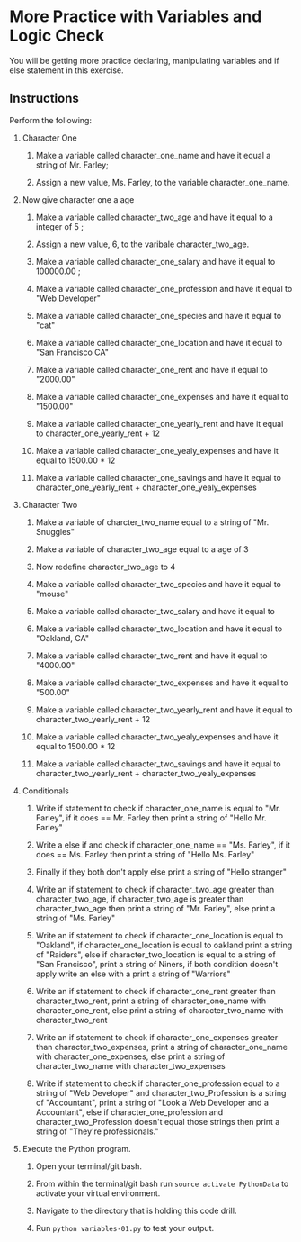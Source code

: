 # More Practice with Variables and Logic Check

You will be getting more practice declaring, manipulating variables and if else statement in this exercise.

## Instructions

Perform the following:

1. Character One

    1. Make a variable called character_one_name and have it equal a string of Mr. Farley;

    2. Assign a new value, Ms. Farley, to the variable character_one_name.

2. Now give character one a age

    1. Make a variable called character_two_age and have it equal to a integer of 5 ;

    2. Assign a new value, 6, to the varibale character_two_age.

    3. Make a variable called character_one_salary and have it equal to 100000.00 ;

    4. Make a variable called character_one_profession and have it equal to "Web Developer"

    5. Make a variable called character_one_species and have it equal to "cat"

    6. Make a variable called character_one_location and have it equal to "San Francisco CA"

    7. Make a variable called character_one_rent and have it equal to "2000.00"

    8. Make a variable called character_one_expenses and have it equal to "1500.00"

    9. Make a variable called character_one_yearly_rent and have it equal to character_one_yearly_rent + 12

    10. Make a variable called character_one_yealy_expenses and have it equal to 1500.00 * 12

    11. Make a variable called character_one_savings and have it equal to character_one_yearly_rent + character_one_yealy_expenses

3. Character Two

    1. Make a variable of charcter_two_name equal to a string of "Mr. Snuggles"

    2. Make a variable of character_two_age equal to a age of 3

    3. Now redefine character_two_age to 4

    4. Make a variable called character_two_species and have it equal to "mouse"

    5. Make a variable called character_two_salary and have it equal to 

    6. Make a variable called character_two_location and have it equal to "Oakland, CA"

    7. Make a variable called character_two_rent and have it equal to "4000.00"

    8. Make a variable called character_two_expenses and have it equal to "500.00"

    9. Make a variable called character_two_yearly_rent and have it equal to character_two_yearly_rent + 12

    10. Make a variable called character_two_yealy_expenses and have it equal to 1500.00 * 12

    11. Make a variable called character_two_savings and have it equal to character_two_yearly_rent + character_two_yealy_expenses

4. Conditionals

    1. Write if statement to check if character_one_name is equal to "Mr. Farley", if it does == Mr. Farley then print a string of "Hello Mr. Farley"

    2. Write a else if and check if character_one_name == "Ms. Farley", if it does == Ms. Farley then print a string of "Hello Ms. Farley"

    3. Finally if they both don't apply else print a string of "Hello stranger"

    4. Write an if statement to check if character_two_age greater than character_two_age, if character_two_age is greater than character_two_age then print a string of "Mr. Farley", else print a string of "Ms. Farley"

    5. Write an if statement to check if character_one_location is equal to "Oakland", if character_one_location is equal to oakland print a string of "Raiders", else if character_two_location is equal to a string of "San Francisco", print a string of Niners, if both condition doesn't apply write an else with a print a string of "Warriors"

    6. Write an if statement to check if character_one_rent greater than character_two_rent, print a string of character_one_name with character_one_rent, else print a string of character_two_name with character_two_rent

    7. Write an if statement to check if character_one_expenses greater than character_two_expenses, print a string of character_one_name with character_one_expenses, else print a string of character_two_name with character_two_expenses

    8. Write if statement to check if character_one_profession equal to a string of "Web Developer" and character_two_Profession is a string of "Accountant", print a string of "Look a Web Developer and a Accountant", else if character_one_profession and character_two_Profession doesn't equal those strings then print a string of "They're professionals."

5. Execute the Python program.

    1. Open your terminal/git bash.

    2. From within the terminal/git bash run `source activate PythonData` to activate your virtual environment.

    3. Navigate to the directory that is holding this code drill.

    4. Run `python variables-01.py` to test your output.
